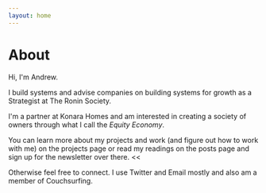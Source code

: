 ```yaml
---
layout: home
---
```

# About

Hi, I'm Andrew. 

I build systems and advise companies on building systems for growth as a Strategist at The Ronin Society. 

I'm a partner at Konara Homes and am interested in creating a society of owners through what I call the _Equity Economy_.

You can learn more about my projects and work (and figure out how to work with me) on the projects page or read my readings on the posts page and sign up for the newsletter over there. <<

Otherwise feel free to connect. I use Twitter and Email mostly and also am a member of Couchsurfing.
